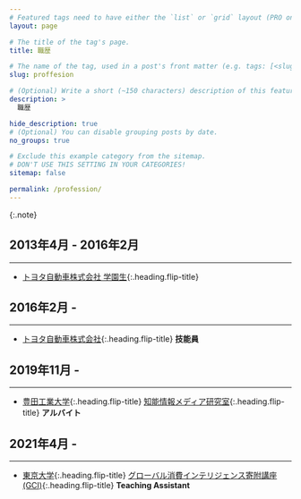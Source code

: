 ```yaml
---
# Featured tags need to have either the `list` or `grid` layout (PRO only).
layout: page

# The title of the tag's page.
title: 職歴

# The name of the tag, used in a post's front matter (e.g. tags: [<slug>]).
slug: proffesion

# (Optional) Write a short (~150 characters) description of this featured tag.
description: >
  職歴

hide_description: true
# (Optional) You can disable grouping posts by date.
no_groups: true

# Exclude this example category from the sitemap.
# DON'T USE THIS SETTING IN YOUR CATEGORIES!
sitemap: false

permalink: /profession/
---
```



{:.note}

## 2013年4月 - 2016年2月
----------------------------------------------------------------
* [トヨタ自動車株式会社 学園生]{:.heading.flip-title} 

## 2016年2月 -
----------------------------------------------------------------
* [トヨタ自動車株式会社]{:.heading.flip-title} **技能員**

## 2019年11月 -
----------------------------------------------------------------
* [豊田工業大学]{:.heading.flip-title} [知能情報メディア研究室]{:.heading.flip-title} **アルバイト**

## 2021年4月 -
----------------------------------------------------------------
* [東京大学]{:.heading.flip-title} [グローバル消費インテリジェンス寄附講座(GCI)]{:.heading.flip-title} **Teaching Assistant** 

[トヨタ自動車株式会社 学園生]: http://www.toyota.co.jp/company/gakuen/index.html
[トヨタ自動車株式会社]: https://global.toyota/
[知能情報メディア研究室]: https://www.toyota-ti.ac.jp/Lab/Denshi/iim/index-ja.html
[豊田工業大学]: https://www.toyota-ti.ac.jp/
[グローバル消費インテリジェンス寄附講座(GCI)]: https://gci.t.u-tokyo.ac.jp/gci-2021-summer/
[東京大学]: https://www.u-tokyo.ac.jp/ja/index.html

<!-- * [Install]{:.heading.flip-title} --- How to install and run Hydejack.
{:.related-posts.faded}

[install]: http://www.toyota.co.jp/company/gakuen/index.html -->
